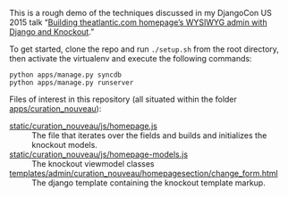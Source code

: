 This is a rough demo of the techniques discussed in my DjangoCon US 2015 talk
“[Building theatlantic.com homepage’s WYSIWYG admin with Django and Knockout](https://2015.djangocon.us/schedule/presentation/80/).”

To get started, clone the repo and run `./setup.sh` from the root directory, then activate the virtualenv and execute the following commands:

```
python apps/manage.py syncdb
python apps/manage.py runserver
```

Files of interest in this repository (all situated within the folder [apps/curation_nouveau](https://github.com/fdintino/wysiwyg-admin/tree/master/apps/curation_nouveau)):

<dl>
<dt><a href="https://github.com/theatlantic/django-ko-demo/blob/master/apps/curation_nouveau/static/curation_nouveau/js/homepage.js">static/curation_nouveau/js/homepage.js</a></dt>
<dd>The file that iterates over the fields and builds and initializes the knockout models.</dd>
<dt><a href="https://github.com/theatlantic/django-ko-demo/blob/master/apps/curation_nouveau/static/curation_nouveau/js/homepage-models.js">static/curation_nouveau/js/homepage-models.js</a></dt>
<dd>The knockout viewmodel classes</dd>
<dt><a href="https://github.com/theatlantic/django-ko-demo/blob/master/apps/curation_nouveau/templates/admin/curation_nouveau/homepagesection/change_form.html">templates/admin/curation_nouveau/homepagesection/change_form.html</a></dt>
<dd>The django template containing the knockout template markup.</dd>
</dl>